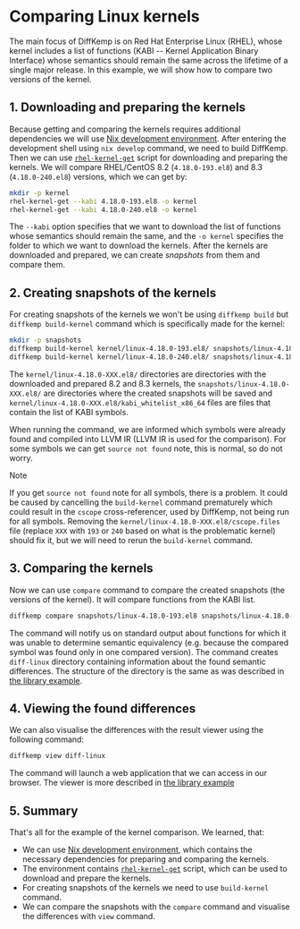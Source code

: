 # Comparing Linux kernels

The main focus of DiffKemp is on Red Hat Enterprise Linux (RHEL), whose kernel
includes a list of functions (KABI -- Kernel Application Binary Interface)
whose semantics should remain the same across the lifetime of a single major
release. In this example, we will show how to compare two versions of the
kernel.

## 1. Downloading and preparing the kernels

Because getting and comparing the kernels requires additional dependencies
we will use [Nix development environment](../development.md#nix-as-development-environment).
After entering the development shell using `nix develop` command, we need to
build DiffKemp. Then we can use [`rhel-kernel-get`](https://github.com/viktormalik/rhel-kernel-get)
script for downloading and preparing the kernels. We will compare RHEL/CentOS
8.2 (`4.18.0-193.el8`) and 8.3 (`4.18.0-240.el8`) versions, which we can get by:

```sh
mkdir -p kernel
rhel-kernel-get --kabi 4.18.0-193.el8 -o kernel
rhel-kernel-get --kabi 4.18.0-240.el8 -o kernel
```

The `--kabi` option specifies that we want to download the list of functions
whose semantics should remain the same, and the `-o kernel` specifies the folder
to which we want to download the kernels. After the kernels are downloaded and
prepared, we can create *snapshots* from them and compare them.

## 2. Creating snapshots of the kernels

For creating snapshots of the kernels we won't be using `diffkemp build`
but `diffkemp build-kernel` command which is specifically made for the kernel:

```sh
mkdir -p snapshots
diffkemp build-kernel kernel/linux-4.18.0-193.el8/ snapshots/linux-4.18.0-193.el8/ kernel/linux-4.18.0-193.el8/kabi_whitelist_x86_64
diffkemp build-kernel kernel/linux-4.18.0-240.el8/ snapshots/linux-4.18.0-240.el8/ kernel/linux-4.18.0-240.el8/kabi_whitelist_x86_64
```

The `kernel/linux-4.18.0-XXX.el8/` directories are directories with
the downloaded and prepared 8.2 and 8.3 kernels,
the `snapshots/linux-4.18.0-XXX.el8/` are directories where the created
snapshots will be saved and `kernel/linux-4.18.0-XXX.el8/kabi_whitelist_x86_64`
files are files that contain the list of KABI symbols.

When running the command, we are informed which symbols were already found
and compiled into LLVM IR (LLVM IR is used for the comparison). For some
symbols we can get `source not found` note, this is normal, so do not worry.

> [!NOTE]
> If you get `source not found` note for all symbols, there is a problem.
> It could be caused by cancelling the `build-kernel` command prematurely
> which could result in the `cscope` cross-referencer, used by DiffKemp, not
> being run for all symbols. Removing the `kernel/linux-4.18.0-XXX.el8/cscope.files`
> file (replace `XXX` with `193` or `240` based on what is the problematic
> kernel) should fix it, but we will need to rerun the `build-kernel` command.

## 3. Comparing the kernels

Now we can use `compare` command to compare the created snapshots (the versions
of the kernel). It will compare functions from the KABI list.

```sh
diffkemp compare snapshots/linux-4.18.0-193.el8 snapshots/linux-4.18.0-240.el8 -o diff-linux
```

The command will notify us on standard output about functions for which it was
unable to determine semantic equivalency (e.g. because the compared symbol was
found only in one compared version). The command creates
`diff-linux` directory containing
information about the found semantic differences. The structure of the
directory is the same as was described in [the library example](musl_library.md#5-going-through-the-results).

## 4. Viewing the found differences

We can also visualise the differences with the result viewer using the following
command:

```sh
diffkemp view diff-linux
```

The command will launch a web application that we can access in our browser.
The viewer is more described in [the library example](musl_library.md#6-different-visualizations-of-the-differences)

## 5. Summary

That's all for the example of the kernel comparison. We learned, that:

- We can use [Nix development environment](../development.md#nix-as-development-environment),
  which contains the necessary dependencies for preparing and comparing the
  kernels.
- The environment contains [`rhel-kernel-get`](https://github.com/viktormalik/rhel-kernel-get)
  script, which can be used to download and prepare the kernels.
- For creating snapshots of the kernels we need to use `build-kernel`
  command.
- We can compare the snapshots with the `compare` command and visualise the
  differences with `view` command.
